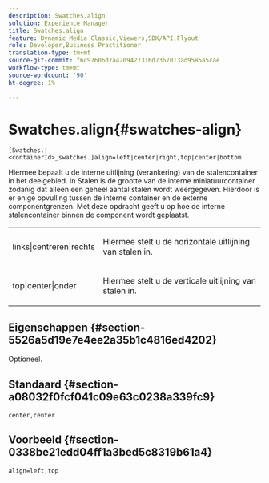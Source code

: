 ```yaml
---
description: Swatches.align
solution: Experience Manager
title: Swatches.align
feature: Dynamic Media Classic,Viewers,SDK/API,Flyout
role: Developer,Business Practitioner
translation-type: tm+mt
source-git-commit: f6c97606d7a4209427316d7367013ad9585a5cae
workflow-type: tm+mt
source-wordcount: '90'
ht-degree: 1%

---
```



# Swatches.align{#swatches-align}

`[Swatches.|<containerId>_swatches.]align=left|center|right,top|center|bottom`

Hiermee bepaalt u de interne uitlijning (verankering) van de stalencontainer in het deelgebied. In Stalen is de grootte van de interne miniatuurcontainer zodanig dat alleen een geheel aantal stalen wordt weergegeven. Hierdoor is er enige opvulling tussen de interne container en de externe componentgrenzen. Met deze opdracht geeft u op hoe de interne stalencontainer binnen de component wordt geplaatst.

<table id="table_33CC037517964DA89EE0C005BB6B32BB"> 
 <tbody> 
  <tr> 
   <td colname="col1"> <p><span class="codeph"> links|centreren|rechts</span> </p> </td> 
   <td colname="col2"> <p> Hiermee stelt u de horizontale uitlijning van stalen in. </p> </td> 
  </tr> 
  <tr> 
   <td colname="col1"> <p><span class="codeph"> top|center|onder</span> </p> </td> 
   <td colname="col2"> <p> Hiermee stelt u de verticale uitlijning van stalen in. </p> </td> 
  </tr> 
 </tbody> 
</table>

## Eigenschappen {#section-5526a5d19e7e4ee2a35b1c4816ed4202}

Optioneel.

## Standaard {#section-a08032f0fcf041c09e63c0238a339fc9}

`center,center`

## Voorbeeld {#section-0338be21edd04ff1a3bed5c8319b61a4}

`align=left,top`
